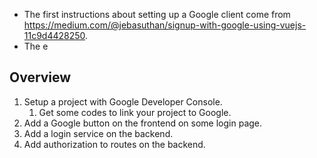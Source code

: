 - The first instructions about setting up a Google client come from https://medium.com/@jebasuthan/signup-with-google-using-vuejs-11c9d4428250.
- The e

## Overview

1. Setup a project with Google Developer Console.
	1. Get some codes to link your project to Google.
2. Add a Google button on the frontend on some login page.
3. Add a login service on the backend.
4. Add authorization to routes on the backend.

